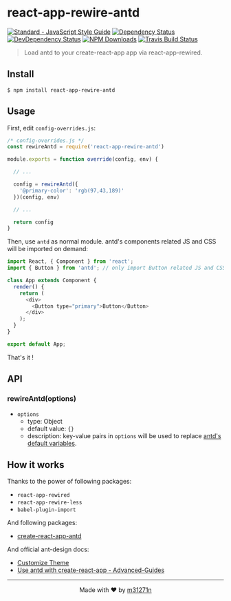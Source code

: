 # react-app-rewire-antd

[![Standard - JavaScript Style Guide](https://img.shields.io/badge/code%20style-standard-brightgreen.svg)](https://standardjs.com/)
[![Dependency Status](https://img.shields.io/david/m31271n/react-app-rewire-antd.svg)](#)
[![DevDependency Status](https://img.shields.io/david/m31271n/react-app-rewire-antd.svg)](#)
[![NPM Downloads](https://img.shields.io/npm/dm/react-app-rewire-antd.svg)](#)
[![Travis Build Status](https://img.shields.io/travis/m31271n/react-app-rewire-antd.svg)](#)

> Load antd to your create-react-app app via react-app-rewired.

## Install

```
$ npm install react-app-rewire-antd
```

## Usage

First, edit `config-overrides.js`:

```js
/* config-overrides.js */
const rewireAntd = require('react-app-rewire-antd')

module.exports = function override(config, env) {

  // ...

  config = rewireAntd({
    '@primary-color': 'rgb(97,43,189)'
  })(config, env)

  // ...

  return config
}
```

Then, use `antd` as normal module. antd's components related JS and CSS will be imported on demand:

```js
import React, { Component } from 'react';
import { Button } from 'antd'; // only import Button related JS and CSS

class App extends Component {
  render() {
    return (
      <div>
        <Button type="primary">Button</Button>
      </div>
    );
  }
}

export default App;
```

That's it !

## API
### rewireAntd(options)
+ `options`
  + type: Object
  + default value: `{}`
  + description: key-value pairs in `options` will be used to replace [antd's default variables](https://github.com/ant-design/ant-design/blob/master/components/style/themes/default.less).

## How it works
Thanks to the power of following packages:
+ `react-app-rewired`
+ `react-app-rewire-less`
+ `babel-plugin-import`

And following packages:
+ [create-react-app-antd](https://github.com/ant-design/create-react-app-antd)

And official ant-design docs:
+ [Customize Theme](https://ant.design/docs/react/customize-theme)
+ [Use antd with create-react-app - Advanced-Guides](https://ant.design/docs/react/use-with-create-react-app#Advanced-Guides)

* * *

<p align="center">Made with ❤ by <a href="http://stack.m31271n.com">m31271n</a></p>
